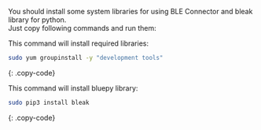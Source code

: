 You should install some system libraries for using BLE Connector and bleak library for python.  
Just copy following commands and run them:  

This command will install required libraries:  

```bash
sudo yum groupinstall -y "development tools"
```
{: .copy-code}

This command will install bluepy library:  

```bash
sudo pip3 install bleak
```
{: .copy-code}